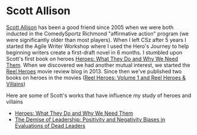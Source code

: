 # Scott Allison

[Scott Allison](https://psychology.richmond.edu/faculty/sallison/) has been a good friend since 2005 when we were both inducted in the ComedySportz Richmond "affirmative action" program (we were significantly older than most players).  When I left CSz after 5 years I started the Agile Writer Workshop where I used the Hero's Journey to help beginning writers create a first-draft novel in 6 months. I stumbled upon Scott's first book on heroes [Heroes: What They Do and Why We Need Them](https://www.amazon.com/Heroes-What-They-Need-Them/dp/0199739749/ref=asap_bc?ie=UTF8). When we discovered we had another mutual interest, we started the [Reel Heroes](http://reelheroes.net) movie review blog in 2013. Since then we've published two books on heroes in the movies ([Reel Heroes: Volume 1 and Reel Heroes & Villains](https://reelheroes.net/about-our-book/))

Here are some of Scott's works that have influence my study of heroes and villains

* [Heroes: What They Do and Why We Need Them](https://www.amazon.com/Heroes-What-They-Need-Them/dp/0199739749/ref=asap_bc?ie=UTF8)
* [The Demise of Leadership: Positivity and Negativity Biases
in Evaluations of Dead Leaders](./deathLeadshpQrtpaper.pdf)